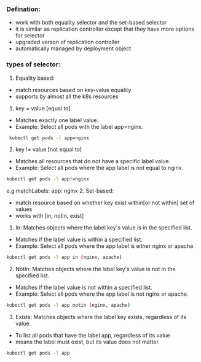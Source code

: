 ### Defination:
- work with both equality selector and the set-based selector
- it is similar as replication controller except that they have more options for selector
- upgraded verson of replication controller
- automatically managed by deployment object

### types of selector:
1. Equality based:
- match resources based on key-value equality
- supports by almost all the k8s resources
1. key = value [equal to]
- Matches exactly one label value.
- Example: Select all pods with the label app=nginx.
```bash
 kubectl get pods -l app=nginx
```
2. key != value [not equal to]
- Matches all resources that do not have a specific label value.
- Example: Select all pods where the app label is not equal to nginx.
```bash
kubectl get pods -l app!=nginx
```
e.g matchLabels:
       app: nginx
2. Set-based:
- match resource based on whether key exist within[or not within] set of values 
- works with [in, notin, exist]
1. In: Matches objects where the label key's value is in the specified list.
- Matches if the label value is within a specified list.
- Example: Select all pods where the app label is either nginx or apache.
```bash
kubectl get pods -l app in (nginx, apache)
```
2. NotIn: Matches objects where the label key's value is not in the specified list.
- Matches if the label value is not within a specified list.
- Example: Select all pods where the app label is not nginx or apache.
```bash
kubectl get pods -l app notin (nginx, apache)
```
3. Exists: Matches objects where the label key exists, regardless of its value.
- To list all pods that have the label app, regardless of its value
- means the label must exist, but its value does not matter.
```bash
kubectl get pods -l app
```
